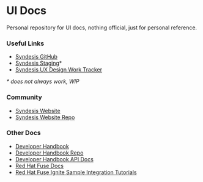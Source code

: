 # UI Docs
Personal repository for UI docs, nothing official, just for personal reference.

### Useful Links
- [Syndesis GitHub](https://github.com/syndesisio/syndesis)
- [Syndesis Staging](https://syndesis-staging.b6ff.rh-idev.openshiftapps.com/)*
- [Syndesis UX Design Work Tracker](https://syndesisio.github.io/syndesis-ux/)

*\* does not always work, WIP*

### Community
- [Syndesis Website](https://syndesis.io/)
- [Syndesis Website Repo](https://github.com/syndesisio/syndesis.io)

### Other Docs
- [Developer Handbook](https://doc.syndesis.io/)
- [Developer Handbook Repo](https://github.com/syndesisio/syndesis/tree/master/doc/sdh)
- [Developer Handbook API Docs](https://syndesis-staging.b6ff.rh-idev.openshiftapps.com/api/v1/index.html)
- [Red Hat Fuse Docs](https://access.redhat.com/documentation/en-us/red_hat_fuse/7.0/)
- [Red Hat Fuse Ignite Sample Integration Tutorials](https://access.redhat.com/documentation/en-us/red_hat_fuse/7.0/html-single/ignite_sample_integration_tutorials/index)

